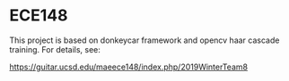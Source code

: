 # ECE148

This project is based on donkeycar framework and opencv haar cascade training. For details, see:

https://guitar.ucsd.edu/maeece148/index.php/2019WinterTeam8
